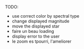 TODO:

 * use correct color by spectral type
 * change displayed magnitude 
 * move the displayed star
 * faire un beau loading
 * display error to the user
 * le zoom es tpourri, l'ameliorer